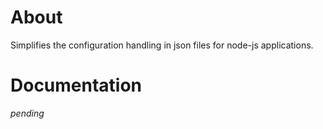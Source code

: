 # About

Simplifies the configuration handling in json files for node-js applications.  

# Documentation

_pending_
